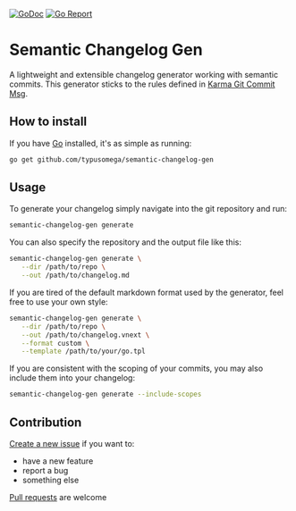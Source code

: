 [![GoDoc](https://godoc.org/github.com/typusomega/semantic-changelog-gen/pkg?status.svg)](http://godoc.org/github.com/typusomega/semantic-changelog-gen/pkg)
[![Go Report](https://goreportcard.com/badge/github.com/typusomega/semantic-changelog-gen)](https://goreportcard.com/report/github.com/typusomega/semantic-changelog-gen)

# Semantic Changelog Gen

A lightweight and extensible changelog generator working with semantic commits.
This generator sticks to the rules defined in [Karma Git Commit Msg](http://karma-runner.github.io/4.0/dev/git-commit-msg.html).

## How to install
If you have [Go](https://golang.org/) installed, it's as simple as running:

```bash
go get github.com/typusomega/semantic-changelog-gen
```

## Usage

To generate your changelog simply navigate into the git repository and run:

```bash
semantic-changelog-gen generate
```

You can also specify the repository and the output file like this:

```bash
semantic-changelog-gen generate \
   --dir /path/to/repo \
   --out /path/to/changelog.md
```

If you are tired of the default markdown format used by the generator, feel free to use your own style:

```bash
semantic-changelog-gen generate \
   --dir /path/to/repo \
   --out /path/to/changelog.vnext \
   --format custom \
   --template /path/to/your/go.tpl
```

If you are consistent with the scoping of your commits, you may also include them into your changelog:

```bash
semantic-changelog-gen generate --include-scopes
```

## Contribution

[Create a new issue](https://github.com/typusomega/semantic-changelog-gen/issues/new) if you want to:
- have a new feature
- report a bug
- something else

[Pull requests](https://github.com/typusomega/semantic-changelog-gen/compare) are welcome
